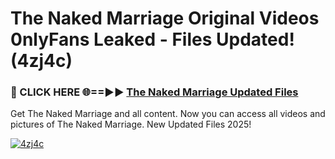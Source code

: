 # The Naked Marriage Original Videos 0nlyFans Leaked - Files Updated! (4zj4c)

<h3>🔴 CLICK HERE 🌐==►► <a href="https://tinyurl.com/yckcrads" rel="nofollow">The Naked Marriage Updated Files</a></h3>

Get The Naked Marriage and all content. Now you can access all videos and pictures of The Naked Marriage. New Updated Files 2025!

[![4zj4c](https://i.imgur.com/hpKpOFt.gif)](https://tinyurl.com/yckcrads)
